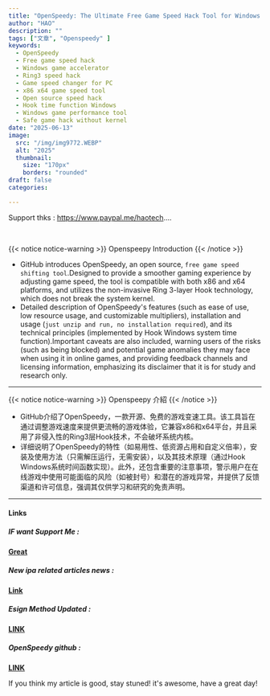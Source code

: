 ```yaml
---
title: "OpenSpeedy: The Ultimate Free Game Speed Hack Tool for Windows – No Kernel, No Risk!"
author: "HAO"
description: ""
tags: ["文章", "Openspeedy" ]
keywords:
  - OpenSpeedy
  - Free game speed hack
  - Windows game accelerator
  - Ring3 speed hack
  - Game speed changer for PC
  - x86 x64 game speed tool
  - Open source speed hack
  - Hook time function Windows
  - Windows game performance tool
  - Safe game hack without kernel
date: "2025-06-13"
image:
  src: "/img/img9772.WEBP"
  alt: "2025"
  thumbnail:
    size: "170px"
    borders: "rounded"
draft: false
categories:

---
```


Support thks : https://www.paypal.me/haotech....
<!--more-->

<br>

{{< notice notice-warning >}}
Openspeepy Introduction
{{< /notice >}}

* GitHub introduces OpenSpeedy, an open source, `free game speed shifting tool`.Designed to provide a smoother gaming experience by adjusting game speed, the tool is compatible with both x86 and x64 platforms, and utilizes the non-invasive Ring 3-layer Hook technology, which does not break the system kernel.
* Detailed description of OpenSpeedy's features (such as ease of use, low resource usage, and customizable multipliers), installation and usage (`just unzip and run, no installation required`), and its technical principles (implemented by Hook Windows system time function).Important caveats are also included, warning users of the risks (such as being blocked) and potential game anomalies they may face when using it in online games, and providing feedback channels and licensing information, emphasizing its disclaimer that it is for study and research only.

---

{{< notice notice-warning >}}
Openspeepy 介紹
{{< /notice >}}

* GitHub介绍了OpenSpeedy，一款开源、免费的游戏变速工具。该工具旨在通过调整游戏速度来提供更流畅的游戏体验，它兼容x86和x64平台，并且采用了非侵入性的Ring3层Hook技术，不会破坏系统内核。
* 详细说明了OpenSpeedy的特性（如易用性、低资源占用和自定义倍率），安装及使用方法（只需解压运行，无需安装），以及其技术原理（通过Hook Windows系统时间函数实现）。此外，还包含重要的注意事项，警示用户在在线游戏中使用可能面临的风险（如被封号）和潜在的游戏异常，并提供了反馈渠道和许可信息，强调其仅供学习和研究的免责声明。

---

#### **Links**

##### **<font style="background: "> IF want Support Me :</font>** 
**[Great](https://www.paypal.me/haotech)**

##### **<font style="background: "> New ipa related articles news : </font>** 
**[Link](https://www.patreon.com/hao8?utm_medium=unknown&utm_source=join_link&utm_campaign=creatorshare_creator&utm_content=copyLink)**

##### **<font style="background:  "> Esign Method Updated :</font>** 
**[LINK](https://haee.dpdns.org/post/esign250613/)**

##### **<font style="background:  "> OpenSpeedy github :</font>** 
**[LINK](https://github.com/game1024/OpenSpeedy)**

If you think my article is good, stay stuned! it's awesome, have a great day!

